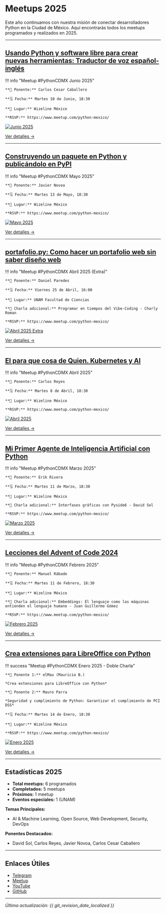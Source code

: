 # Meetups 2025

Este año continuamos con nuestra misión de conectar desarrolladores Python en la Ciudad de México. Aquí encontrarás todos los meetups programados y realizados en 2025.

---

## [Usando Python y software libre para crear nuevas herramientas: Traductor de voz español-inglés](202506-junio.md)

!!! info "Meetup #PythonCDMX Junio 2025"

    **🎤 Ponente:** Carlos Cesar Caballero

    **🗓️ Fecha:** Martes 10 de Junio, 18:30

    **📍 Lugar:** Wizeline México

    **RSVP:** https://www.meetup.com/python-mexico/

[![Junio 2025](/images/meetup/202506-pythoncdmx.png)](202506-junio.md)

[Ver detalles →](202506-junio.md)

---

## [Construyendo un paquete en Python y publicándolo en PyPI](202505-mayo.md)

!!! info "Meetup #PythonCDMX Mayo 2025"

    **🎤 Ponente:** Javier Novoa

    **🗓️ Fecha:** Martes 13 de Mayo, 18:30

    **📍 Lugar:** Wizeline México

    **RSVP:** https://www.meetup.com/python-mexico/

[![Mayo 2025](/images/meetup/202505-pythoncdmx.png)](202505-mayo.md)

[Ver detalles →](202505-mayo.md)

---

## [portafolio.py: Como hacer un portafolio web sin saber diseño web](202504-abril.md)

!!! info "Meetup #PythonCDMX Abril 2025 (Extra)"

    **🎤 Ponente:** Daniel Paredes

    **🗓️ Fecha:** Viernes 25 de Abril, 16:00

    **📍 Lugar:** UNAM Facultad de Ciencias

    **💬 Charla adicional:** Programar en tiempos del Vibe-Coding - Charly Roman

    **RSVP:** https://www.meetup.com/python-mexico/

[![Abril 2025 Extra](/images/meetup/202504-pythoncdmx-unam.jpg)](202504-abril.md)

[Ver detalles →](202504-abril.md)

---

## [El para que cosa de Quien. Kubernetes y AI](202504-abril.md)

!!! info "Meetup #PythonCDMX Abril 2025"

    **🎤 Ponente:** Carlos Reyes

    **🗓️ Fecha:** Martes 8 de Abril, 18:30

    **📍 Lugar:** Wizeline México

    **RSVP:** https://www.meetup.com/python-mexico/

[![Abril 2025](/images/meetup/202504-pythoncdmx.jpg)](202504-abril.md)

[Ver detalles →](202504-abril.md)

---

## [Mi Primer Agente de Inteligencia Artificial con Python](202503-marzo.md)

!!! info "Meetup #PythonCDMX Marzo 2025"

    **🎤 Ponente:** Erik Rivera

    **🗓️ Fecha:** Martes 11 de Marzo, 18:30

    **📍 Lugar:** Wizeline México

    **💬 Charla adicional:** Interfases gráficas con Pyside6 - David Sol

    **RSVP:** https://www.meetup.com/python-mexico/

[![Marzo 2025](/images/meetup/202503-pythoncdmx.jpg)](202503-marzo.md)

[Ver detalles →](202503-marzo.md)

---

## [Lecciones del Advent of Code 2024](202502-febrero.md)

!!! info "Meetup #PythonCDMX Febrero 2025"

    **🎤 Ponente:** Manuel Rábade

    **🗓️ Fecha:** Martes 11 de Febrero, 18:30

    **📍 Lugar:** Wizeline México

    **💬 Charla adicional:** Embeddings: El lenguaje como las máquinas entienden el lenguaje humano - Juan Guillermo Gómez

    **RSVP:** https://www.meetup.com/python-mexico/

[![Febrero 2025](/images/meetup/202502-pythoncdmx.png)](202502-febrero.md)

[Ver detalles →](202502-febrero.md)

---

## [Crea extensiones para LibreOffice con Python](202501-enero.md)

!!! success "Meetup #PythonCDMX Enero 2025 - Doble Charla"

    **🎤 Ponente 1:** elMau (Mauricio B.)

    *Crea extensiones para LibreOffice con Python*

    **🎤 Ponente 2:** Mauro Parra

    *Seguridad y cumplimiento de Python: Garantizar el cumplimiento de PCI DSS*

    **🗓️ Fecha:** Martes 14 de Enero, 18:30

    **📍 Lugar:** Wizeline México

    **RSVP:** https://www.meetup.com/python-mexico/

[![Enero 2025](/images/meetup/202501-pythoncdmx.png)](202501-enero.md)

[Ver detalles →](202501-enero.md)

---

## Estadísticas 2025

- **Total meetups:** 6 programados
- **Completados:** 5 meetups
- **Próximos:** 1 meetup
- **Eventos especiales:** 1 (UNAM)

**Temas Principales:**

- AI & Machine Learning, Open Source, Web Development, Security, DevOps

**Ponentes Destacados:**

- David Sol, Carlos Reyes, Javier Novoa, Carlos Cesar Caballero

---

## Enlaces Útiles

- [Telegram](https://t.me/PythonCDMX)
- [Meetup](https://www.meetup.com/python-mexico)
- [YouTube](https://www.youtube.com/@PythonMexico)
- [GitHub](https://github.com/python-cdmx)

---

*Última actualización: {{ git_revision_date_localized }}*
